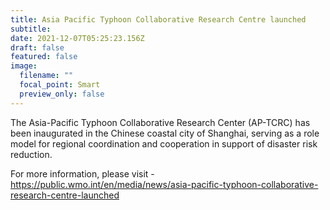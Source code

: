 ```yaml
---
title: Asia Pacific Typhoon Collaborative Research Centre launched
subtitle: 
date: 2021-12-07T05:25:23.156Z
draft: false
featured: false
image:
  filename: ""
  focal_point: Smart
  preview_only: false
---
```

The Asia-Pacific Typhoon Collaborative Research Center (AP-TCRC) has been inaugurated in the Chinese coastal city of Shanghai, serving as a role model for regional coordination and cooperation in support of disaster risk reduction.

<!--more-->

For more information, please visit -
https://public.wmo.int/en/media/news/asia-pacific-typhoon-collaborative-research-centre-launched
